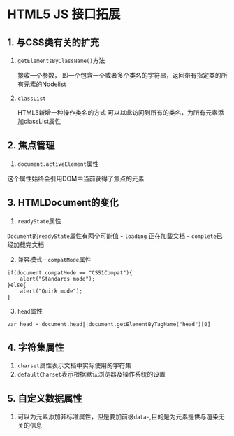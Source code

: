 # HTML5 JS 接口拓展
##  1. 与CSS类有关的扩充
1. `getElementsByClassName()`方法

    接收一个参数， 即一个包含一个或者多个类名的字符串，返回带有指定类的所有元素的Nodelist
2. `classList` 

    HTML5新增一种操作类名的方式
    可以以此访问到所有的类名，为所有元素添加classList属性
## 2. 焦点管理
1. `document.activeElement`属性

这个属性始终会引用DOM中当前获得了焦点的元素

## 3. HTMLDocument的变化
1. `readyState`属性

`Document`的`readyState`属性有两个可能值
    - `loading` 正在加载文档
    - `complete`已经加载完文档


2. 兼容模式--`compatMode`属性

```
if(document.compatMode == "CSS1Compat"){
    alert("Standards mode");
}else{
    alert("Quirk mode");
}
```
3. `head`属性

`var head = document.head||document.getElementByTagName("head")[0]`

## 4. 字符集属性
1. `charset`属性表示文档中实际使用的字符集
2. `defaultCharset`表示根据默认浏览器及操作系统的设置

## 5. 自定义数据属性
1. 可以为元素添加非标准属性，但是要加前缀`data-`,目的是为元素提供与渲染无关的信息 